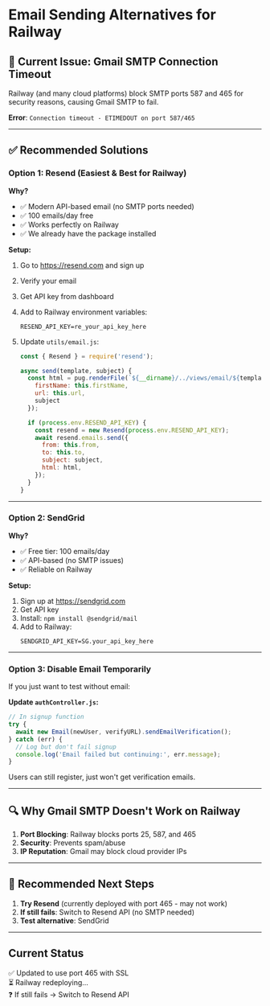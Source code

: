 # Email Sending Alternatives for Railway

## 🚨 Current Issue: Gmail SMTP Connection Timeout

Railway (and many cloud platforms) block SMTP ports 587 and 465 for security reasons, causing Gmail SMTP to fail.

**Error**: `Connection timeout - ETIMEDOUT on port 587/465`

---

## ✅ Recommended Solutions

### Option 1: Resend (Easiest & Best for Railway)

**Why?** 
- ✅ Modern API-based email (no SMTP ports needed)
- ✅ 100 emails/day free
- ✅ Works perfectly on Railway
- ✅ We already have the package installed

**Setup:**

1. Go to https://resend.com and sign up
2. Verify your email
3. Get API key from dashboard
4. Add to Railway environment variables:
   ```
   RESEND_API_KEY=re_your_api_key_here
   ```

5. Update `utils/email.js`:
   ```javascript
   const { Resend } = require('resend');
   
   async send(template, subject) {
     const html = pug.renderFile(`${__dirname}/../views/email/${template}.pug`, {
       firstName: this.firstName,
       url: this.url,
       subject
     });

     if (process.env.RESEND_API_KEY) {
       const resend = new Resend(process.env.RESEND_API_KEY);
       await resend.emails.send({
         from: this.from,
         to: this.to,
         subject: subject,
         html: html,
       });
     }
   }
   ```

---

### Option 2: SendGrid

**Why?**
- ✅ Free tier: 100 emails/day
- ✅ API-based (no SMTP issues)
- ✅ Reliable on Railway

**Setup:**

1. Sign up at https://sendgrid.com
2. Get API key
3. Install: `npm install @sendgrid/mail`
4. Add to Railway:
   ```
   SENDGRID_API_KEY=SG.your_api_key_here
   ```

---

### Option 3: Disable Email Temporarily

If you just want to test without email:

**Update `authController.js`:**

```javascript
// In signup function
try {
  await new Email(newUser, verifyURL).sendEmailVerification();
} catch (err) {
  // Log but don't fail signup
  console.log('Email failed but continuing:', err.message);
}
```

Users can still register, just won't get verification emails.

---

## 🔍 Why Gmail SMTP Doesn't Work on Railway

1. **Port Blocking**: Railway blocks ports 25, 587, and 465
2. **Security**: Prevents spam/abuse
3. **IP Reputation**: Gmail may block cloud provider IPs

---

## 📝 Recommended Next Steps

1. **Try Resend** (currently deployed with port 465 - may not work)
2. **If still fails**: Switch to Resend API (no SMTP needed)
3. **Test alternative**: SendGrid

---

## Current Status

✅ Updated to use port 465 with SSL  
⏳ Railway redeploying...  
❓ If still fails → Switch to Resend API


